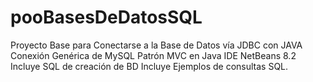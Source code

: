 # pooBasesDeDatosSQL
Proyecto Base para Conectarse a la Base de Datos vía JDBC con JAVA
Conexión Genérica de MySQL
Patrón MVC en Java
IDE NetBeans 8.2
Incluye SQL de creación de BD
Incluye Ejemplos de consultas SQL. 

